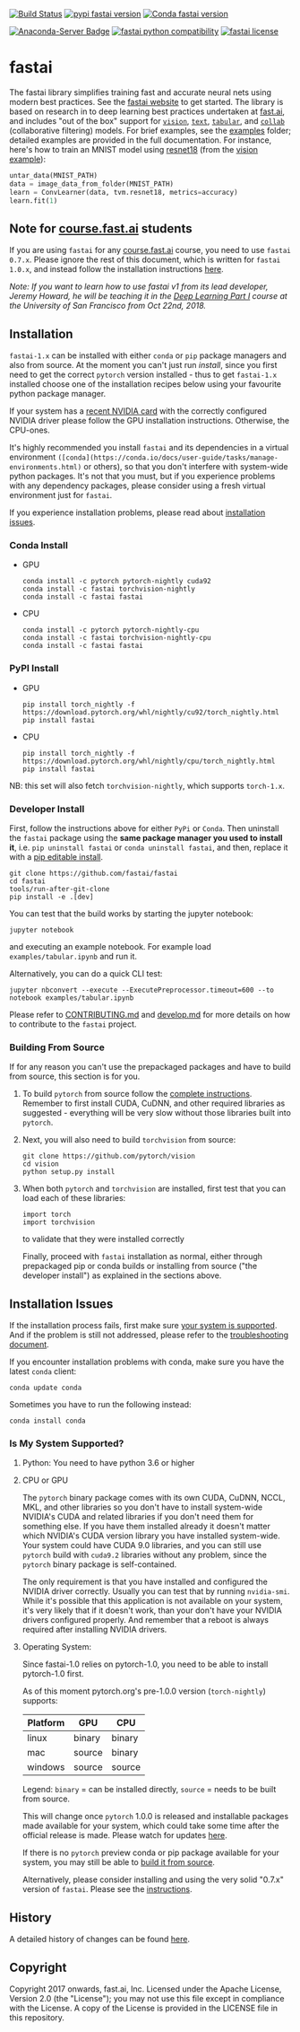 [![Build Status](https://dev.azure.com/fastdotai/fastai/_apis/build/status/fastai.fastai)](https://dev.azure.com/fastdotai/fastai/_build/latest?definitionId=1)
[![pypi fastai version](https://img.shields.io/pypi/v/fastai.svg)](https://pypi.python.org/pypi/fastai)
[![Conda fastai version](https://img.shields.io/conda/v/fastai/fastai.svg)](https://anaconda.org/fastai/fastai)

[![Anaconda-Server Badge](https://anaconda.org/fastai/fastai/badges/platforms.svg)](https://anaconda.org/fastai/fastai)
[![fastai python compatibility](https://img.shields.io/pypi/pyversions/fastai.svg)](https://pypi.python.org/pypi/fastai)
[![fastai license](https://img.shields.io/pypi/l/fastai.svg)](https://pypi.python.org/pypi/fastai)

# fastai

The fastai library simplifies training fast and accurate neural nets using modern best practices. See the [fastai website](https://docs.fast.ai) to get started. The library is based on research in to deep learning best practices undertaken at [fast.ai](http://www.fast.ai), and includes \"out of the box\" support for [`vision`](https://docs.fast.ai/vision#vision), [`text`](https://docs.fast.ai/text#text), [`tabular`](https://docs.fast.ai/tabular#tabular), and [`collab`](https://docs.fast.ai/collab#collab) (collaborative filtering) models. For brief examples, see the [examples](https://github.com/fastai/fastai/tree/master/examples) folder; detailed examples are provided in the full documentation. For instance, here's how to train an MNIST model using [resnet18](https://arxiv.org/abs/1512.03385) (from the [vision example](https://github.com/fastai/fastai/blob/master/examples/vision.ipynb)):

```python
untar_data(MNIST_PATH)
data = image_data_from_folder(MNIST_PATH)
learn = ConvLearner(data, tvm.resnet18, metrics=accuracy)
learn.fit(1)
```

## Note for [course.fast.ai](http://course.fast.ai) students

If you are using `fastai` for any [course.fast.ai](http://course.fast.ai) course, you need to use `fastai 0.7.x`. Please ignore the rest of this document, which is written for `fastai 1.0.x`, and instead follow the installation instructions [here](https://forums.fast.ai/t/fastai-v0-install-issues-thread/24652).

*Note: If you want to learn how to use fastai v1 from its lead developer, Jeremy Howard, he will be teaching it in the [Deep Learning Part I](https://www.usfca.edu/data-institute/certificates/deep-learning-part-one) course at the University of San Francisco from Oct 22nd, 2018.*

## Installation

`fastai-1.x` can be installed with either `conda` or `pip` package managers and also from source. At the moment you can't just run *install*, since you first need to get the correct `pytorch` version installed - thus to get `fastai-1.x` installed choose one of the installation recipes below using your favourite python package manager.

If your system has a [recent NVIDIA card](https://www.geforce.com/hardware/technology/cuda/supported-gpus) with the correctly configured NVIDIA driver please follow the GPU installation instructions. Otherwise, the CPU-ones.

It's highly recommended you install `fastai` and its dependencies in a virtual environment `([conda](https://conda.io/docs/user-guide/tasks/manage-environments.html)` or others), so that you don't interfere with system-wide python packages. It's not that you must, but if you experience problems with any dependency packages, please consider using a fresh virtual environment just for `fastai`.

If you experience installation problems, please read about [installation issues](https://github.com/fastai/fastai/blob/master/README.md#installation-issues).



### Conda Install

* GPU

   ```
   conda install -c pytorch pytorch-nightly cuda92
   conda install -c fastai torchvision-nightly
   conda install -c fastai fastai
   ```

* CPU

   ```
   conda install -c pytorch pytorch-nightly-cpu
   conda install -c fastai torchvision-nightly-cpu
   conda install -c fastai fastai
   ```


### PyPI Install

* GPU

   ```
   pip install torch_nightly -f https://download.pytorch.org/whl/nightly/cu92/torch_nightly.html
   pip install fastai
   ```

* CPU

   ```
   pip install torch_nightly -f https://download.pytorch.org/whl/nightly/cpu/torch_nightly.html
   pip install fastai
   ```

NB: this set will also fetch `torchvision-nightly`, which supports `torch-1.x`.



### Developer Install

First, follow the instructions above for either `PyPi` or `Conda`. Then uninstall the `fastai` package using the **same package manager you used to install it**, i.e. `pip uninstall fastai` or `conda uninstall fastai`, and then, replace it with a [pip editable install](https://pip.pypa.io/en/stable/reference/pip_install/#editable-installs).


```
git clone https://github.com/fastai/fastai
cd fastai
tools/run-after-git-clone
pip install -e .[dev]
```

You can test that the build works by starting the jupyter notebook:

```
jupyter notebook
```
and executing an example notebook. For example load `examples/tabular.ipynb` and run it.

Alternatively, you can do a quick CLI test:

```
jupyter nbconvert --execute --ExecutePreprocessor.timeout=600 --to notebook examples/tabular.ipynb
```

Please refer to [CONTRIBUTING.md](https://github.com/fastai/fastai/blob/master/CONTRIBUTING.md) and  [develop.md](https://github.com/fastai/fastai/blob/master/docs/develop.md) for more details on how to contribute to the `fastai` project.



### Building From Source

If for any reason you can't use the prepackaged packages and have to build from source, this section is for you.

1. To build `pytorch` from source follow the [complete instructions](https://github.com/pytorch/pytorch#from-source). Remember to first install CUDA, CuDNN, and other required libraries as suggested - everything will be very slow without those libraries built into `pytorch`.

2. Next, you will also need to build `torchvision` from source:

   ```
   git clone https://github.com/pytorch/vision
   cd vision
   python setup.py install
   ```

3. When both `pytorch` and `torchvision` are installed, first test that you can load each of these libraries:

   ```
   import torch
   import torchvision
   ```

   to validate that they were installed correctly

   Finally, proceed with `fastai` installation as normal, either through prepackaged pip or conda builds or installing from source ("the developer install") as explained in the sections above.



## Installation Issues

If the installation process fails, first make sure [your system is supported](https://github.com/fastai/fastai/blob/master/README.md#is-my-system-supported). And if the problem is still not addressed, please refer to the [troubleshooting document](https://docs-dev.fast.ai/troubleshoot).

If you encounter installation problems with conda, make sure you have the latest `conda` client:
```
conda update conda
```

Sometimes you have to run the following instead:

```
conda install conda
```


### Is My System Supported?

1. Python: You need to have python 3.6 or higher

2. CPU or GPU

   The `pytorch` binary package comes with its own CUDA, CuDNN, NCCL, MKL, and other libraries so you don't have to install system-wide NVIDIA's CUDA and related libraries if you don't need them for something else. If you have them installed already it doesn't matter which NVIDIA's CUDA version library you have installed system-wide. Your system could have CUDA 9.0 libraries, and you can still use `pytorch` build with `cuda9.2` libraries without any problem, since the `pytorch` binary package is self-contained.

   The only requirement is that you have installed and configured the NVIDIA driver correctly. Usually you can test that by running `nvidia-smi`. While it's possible that this application is not available on your system, it's very likely that if it doesn't work, than your don't have your NVIDIA drivers configured properly. And remember that a reboot is always required after installing NVIDIA drivers.

3. Operating System:

   Since fastai-1.0 relies on pytorch-1.0, you need to be able to install pytorch-1.0 first.

   As of this moment pytorch.org's pre-1.0.0 version (`torch-nightly`) supports:

    | Platform | GPU    | CPU    |
    | ---      | ---    | ---    |
    | linux    | binary | binary |
    | mac      | source | binary |
    | windows  | source | source |

   Legend: `binary` = can be installed directly, `source` = needs to be built from source.

   This will change once `pytorch` 1.0.0 is released and installable packages made available for your system, which could take some time after the official release is made. Please watch for updates [here](https://pytorch.org/get-started/locally/).

   If there is no `pytorch` preview conda or pip package available for your system, you may still be able to [build it from source](https://pytorch.org/get-started/locally/).

   Alternatively, please consider installing and using the very solid "0.7.x" version of `fastai`. Please see the [instructions](https://github.com/fastai/fastai/tree/master/old).


## History

A detailed history of changes can be found [here](https://github.com/fastai/fastai/blob/master/CHANGES.md).



## Copyright

Copyright 2017 onwards, fast.ai, Inc. Licensed under the Apache License, Version 2.0 (the "License"); you may not use this file except in compliance with the License. A copy of the License is provided in the LICENSE file in this repository.
